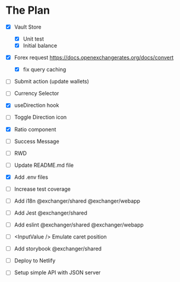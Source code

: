 # The Plan

- [x] Vault Store
  - [x] Unit test
  - [x] Initial balance
- [x] Forex request https://docs.openexchangerates.org/docs/convert
  - [x] fix query caching
- [ ] Submit action (update wallets)
- [ ] Currency Selector
- [x] useDirection hook
- [ ] Toggle Direction icon
- [x] Ratio component

- [ ] Success Message
- [ ] RWD
- [ ] Update README.md file
- [x] Add .env files
- [ ] Increase test coverage
- [ ] Add i18n @exchanger/shared @exchanger/webapp

- [ ] Add Jest @exchanger/shared
- [ ] Add eslint @exchanger/shared @exchanger/webapp
- [ ] \<InputValue /> Emulate caret position

- [ ] Add storybook @exchanger/shared
- [ ] Deploy to Netlify
- [ ] Setup simple API with JSON server
